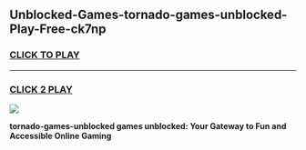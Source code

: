 
## Unblocked-Games-tornado-games-unblocked-Play-Free-ck7np
<h3>
<a href="https://premium76.site?title=tornado-games-unblocked&ref=21A">CLICK TO PLAY</a></h3>
<hr>

<h3>
<a href="https://premium76.site?title=tornado-games-unblocked&ref=21A">CLICK 2 PLAY</a>
  
</h3>

<a href="https://premium76.site?title=tornado-games-unblocked&ref=21A"><img src="https://clearcache.store/games.png"></a>


**tornado-games-unblocked games unblocked: Your Gateway to Fun and Accessible Online Gaming**
